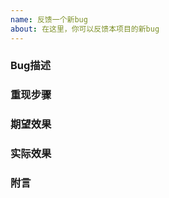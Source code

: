 ```yaml
---
name: 反馈一个新bug
about: 在这里，你可以反馈本项目的新bug
---
```

<!-- 

### 在你开始之前...

1. 请确保，您使用的是最新版本
2. 请务必认真填写问卷

**无论您反馈的bug如何简单, 也请严格按照 Issue 模板填写信息, 未正确套用模板或信息不全的问题反馈将不做处理. 感谢配合**

**感谢您对我们的支持与谅解**

-->

### Bug描述

### 重现步骤

### 期望效果

### 实际效果

### 附言
<!-- 没有请写 无 --->

<!-- 建议上传日志文件 --->

